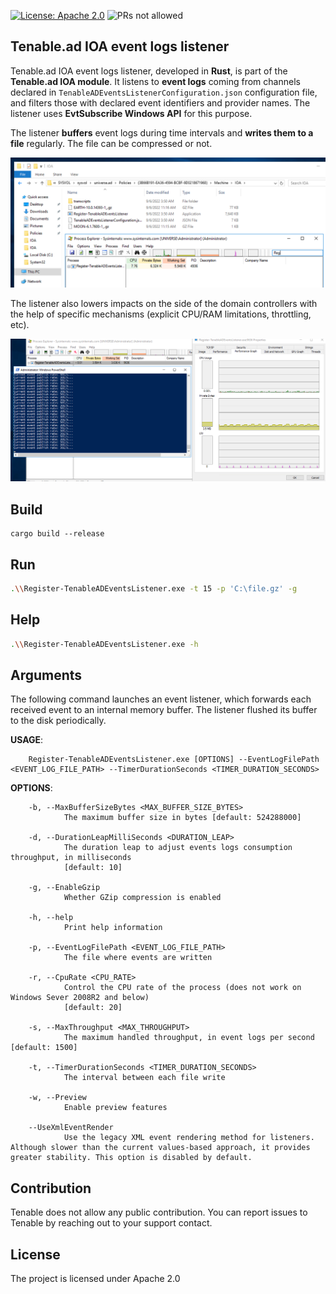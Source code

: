 [![License: Apache 2.0](https://img.shields.io/badge/license-Apache%202-blue)](https://github.com/tenable/Tenable.ad-EventsLogs-Subscriber/blob/master/LICENSE.txt)
![PRs not allowed](https://img.shields.io/badge/PRs-notallowed-brightgreen.svg)

## Tenable.ad IOA event logs listener

Tenable.ad IOA event logs listener, developed in **Rust**, is part of the **Tenable.ad IOA module**.
It listens to **event logs** coming from channels declared in `TenableADEventsListenerConfiguration.json` configuration file, and filters those with declared event identifiers and provider names. The listener uses **EvtSubscribe Windows API** for this purpose.

The listener **buffers** event logs during time intervals and **writes them to a file** regularly. The file can be compressed or not.

![Event logs listener GPO](/images/gpo.png "Event logs listener GPO")

The listener also lowers impacts on the side of the domain controllers with the help of specific mechanisms (explicit CPU/RAM limitations, throttling, etc).

![Event logs listener running](/images/run.png "Event logs listener running")

## Build

```
cargo build --release
```

## Run

```bash
.\\Register-TenableADEventsListener.exe -t 15 -p 'C:\file.gz' -g
```

## Help

```bash
.\\Register-TenableADEventsListener.exe -h
```

## Arguments

The following command launches an event listener, which forwards each received event to an internal memory
buffer. The listener flushed its buffer to the disk periodically.

**USAGE**:
```
    Register-TenableADEventsListener.exe [OPTIONS] --EventLogFilePath <EVENT_LOG_FILE_PATH> --TimerDurationSeconds <TIMER_DURATION_SECONDS>
```

**OPTIONS**:  
```
    -b, --MaxBufferSizeBytes <MAX_BUFFER_SIZE_BYTES>
            The maximum buffer size in bytes [default: 524288000]

    -d, --DurationLeapMilliSeconds <DURATION_LEAP>
            The duration leap to adjust events logs consumption throughput, in milliseconds
            [default: 10]

    -g, --EnableGzip
            Whether GZip compression is enabled

    -h, --help
            Print help information

    -p, --EventLogFilePath <EVENT_LOG_FILE_PATH>
            The file where events are written

    -r, --CpuRate <CPU_RATE>
            Control the CPU rate of the process (does not work on Windows Sever 2008R2 and below)
            [default: 20]

    -s, --MaxThroughput <MAX_THROUGHPUT>
            The maximum handled throughput, in event logs per second [default: 1500]

    -t, --TimerDurationSeconds <TIMER_DURATION_SECONDS>
            The interval between each file write

    -w, --Preview
            Enable preview features

    --UseXmlEventRender
            Use the legacy XML event rendering method for listeners. Although slower than the current values-based approach, it provides greater stability. This option is disabled by default.
```

## Contribution

Tenable does not allow any public contribution.
You can report issues to Tenable by reaching out to your support contact.

## License

The project is licensed under Apache 2.0